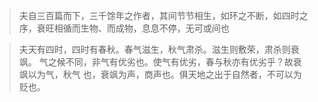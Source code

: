 > 夫自三百篇而下，三千馀年之作者，其间节节相生，如环之不断，如四时之序，衰旺相循而生物、而成物，息息不停，无可或间也


> 夫天有四时，四时有春秋。春气滋生，秋气肃杀。滋生则敷荣，肃杀则衰飒。 气之候不同，非气有优劣也。使气有优劣，春与秋亦有优劣乎？故衰飒以为气，秋气 也，衰飒为声，商声也。俱天地之出于自然者，不可以为贬也。